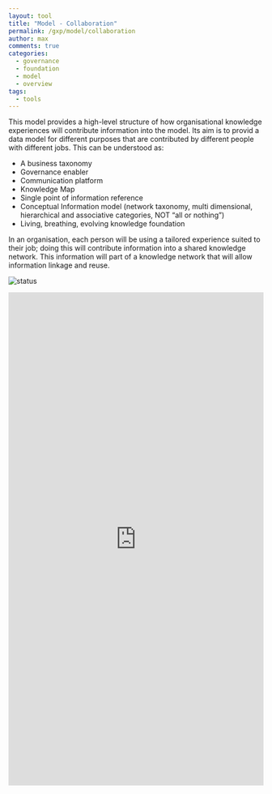 ```yaml
---
layout: tool
title: "Model - Collaboration"
permalink: /gxp/model/collaboration
author: max
comments: true
categories:
  - governance
  - foundation
  - model
  - overview
tags:
  - tools
---
```


This model provides a high-level structure of how organisational knowledge experiences will contribute information into the model. Its aim is to provid a data model for different purposes that are contributed by different people with different jobs. This can be understood as:

* A business taxonomy
* Governance enabler
* Communication platform
* Knowledge Map
* Single point of information reference
* Conceptual Information model (network taxonomy, multi dimensional, hierarchical and associative categories, NOT “all or nothing”)
* Living, breathing, evolving knowledge foundation

In an organisation, each person will be using a tailored experience suited to their job; doing this will contribute information into a shared knowledge network. This information will part of a knowledge network that will allow information linkage and reuse.

![status](https://img.shields.io/badge/status-draft-red)

<iframe
  frameborder="0"
  style="width:100%;height:973px;"
  src="https://viewer.diagrams.net/#Uhttps%3A%2F%2Fdrive.google.com%2Fuc%3Fid%3D1i_xDGlqGZZmOrHIPZhHRtKHbP-VPKQiO">
</iframe>
